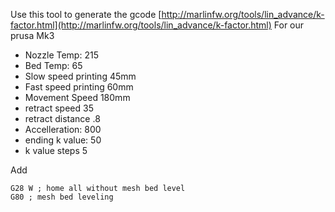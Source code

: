 
Use this tool to generate the gcode
[http://marlinfw.org/tools/lin_advance/k-factor.html](http://marlinfw.org/tools/lin_advance/k-factor.html)
For our prusa Mk3

 - Nozzle Temp: 215
 - Bed Temp: 65
 - Slow speed printing 45mm
 - Fast speed printing 60mm
 - Movement Speed 180mm
 - retract speed 35
 - retract distance .8
 - Accelleration: 800
 - ending k value: 50
 - k value steps 5

Add 
```
G28 W ; home all without mesh bed level
G80 ; mesh bed leveling
```

<!--stackedit_data:
eyJoaXN0b3J5IjpbMjE0NzMwMjQ1MSw5ODA2ODYwOTAsLTIwMz
UxOTY4Nl19
-->